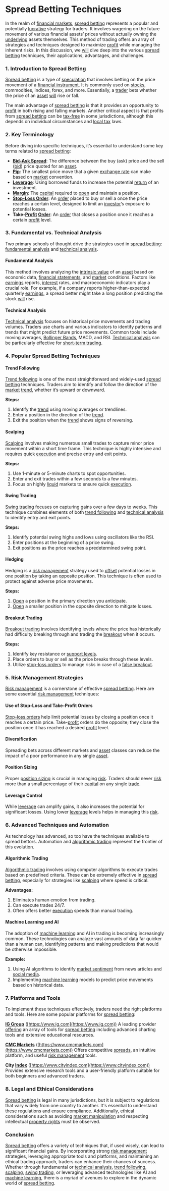 # Spread Betting Techniques

In the realm of [financial markets](../f/financial_market.md), [spread betting](../s/spread_betting.md) represents a popular and potentially [lucrative](../l/lucrative.md) strategy for traders. It involves wagering on the future movement of various financial assets’ prices without actually owning the [underlying](../u/underlying.md) assets themselves. This method of trading offers an array of strategies and techniques designed to maximize [profit](../p/profit.md) while managing the inherent risks. In this discussion, we [will](../w/will.md) dive deep into the various [spread betting](../s/spread_betting.md) techniques, their applications, advantages, and challenges.

### 1. Introduction to Spread Betting

[Spread betting](../s/spread_betting.md) is a type of [speculation](../s/speculation.md) that involves betting on the price movement of a [financial instrument](../f/financial_instrument.md). It is commonly used on [stocks](../s/stock.md), commodities, indices, forex, and more. Essentially, a [trader](../t/trader.md) bets whether the price of an [asset](../a/asset.md) [will](../w/will.md) rise or fall. 

The main advantage of [spread betting](../s/spread_betting.md) is that it provides an opportunity to [profit](../p/profit.md) in both rising and falling markets. Another critical aspect is that profits from [spread betting](../s/spread_betting.md) can be [tax-free](../t/tax_free.md) in some jurisdictions, although this depends on individual circumstances and [local tax](../l/local_tax.md) laws.

### 2. Key Terminology

Before diving into specific techniques, it’s essential to understand some key terms related to [spread betting](../s/spread_betting.md):

- **[Bid-Ask Spread](../b/bid-ask_spread.md)**: The difference between the buy (ask) price and the sell ([bid](../b/bid.md)) price quoted for an [asset](../a/asset.md).
- **[Pip](../p/pip.md)**: The smallest price move that a given [exchange rate](../e/exchange_rate.md) can make based on [market](../m/market.md) convention.
- **[Leverage](../l/leverage.md)**: Using borrowed funds to increase the potential [return](../r/return.md) of an investment.
- **[Margin](../m/margin.md)**: The [capital](../c/capital.md) required to [open](../o/open.md) and maintain a position.
- **[Stop-Loss Order](../s/stop-loss_order.md)**: An [order](../o/order.md) placed to buy or sell a once the price reaches a certain level, designed to limit an [investor](../i/investor.md)’s exposure to potential losses.
- **Take-[Profit](../p/profit.md) [Order](../o/order.md)**: An [order](../o/order.md) that closes a position once it reaches a certain [profit](../p/profit.md) level.

### 3. Fundamental vs. Technical Analysis

Two primary schools of thought drive the strategies used in [spread betting](../s/spread_betting.md): [fundamental analysis](../f/fundamental_analysis.md) and [technical analysis](../t/technical_analysis.md).

#### Fundamental Analysis

This method involves analyzing the [intrinsic value](../i/intrinsic_value.md) of an [asset](../a/asset.md) based on economic data, [financial statements](../f/financial_statements.md), and [market](../m/market.md) conditions. Factors like [earnings](../e/earnings.md) reports, [interest](../i/interest.md) rates, and macroeconomic indicators play a crucial role. For example, if a company reports higher-than-expected quarterly [earnings](../e/earnings.md), a spread better might take a long position predicting the stock [will](../w/will.md) rise.

#### Technical Analysis

[Technical analysis](../t/technical_analysis.md) focuses on historical price movements and trading volumes. Traders use charts and various indicators to identify patterns and trends that might predict future price movements. Common tools include moving averages, [Bollinger Bands](../b/bollinger_bands.md), MACD, and RSI. [Technical analysis](../t/technical_analysis.md) can be particularly effective for [short-term trading](../s/short-term_trading.md).

### 4. Popular Spread Betting Techniques

#### Trend Following

[Trend following](../t/trend_following.md) is one of the most straightforward and widely-used [spread betting](../s/spread_betting.md) techniques. Traders aim to identify and follow the direction of the [market](../m/market.md) [trend](../t/trend.md), whether it’s upward or downward. 

**Steps:**
1. Identify the [trend](../t/trend.md) using moving averages or trendlines.
2. Enter a position in the direction of the [trend](../t/trend.md).
3. Exit the position when the [trend](../t/trend.md) shows signs of reversing.

#### Scalping

[Scalping](../s/scalping.md) involves making numerous small trades to capture minor price movement within a short time frame. This technique is highly intensive and requires quick [execution](../e/execution.md) and precise entry and exit points.

**Steps:**
1. Use 1-minute or 5-minute charts to spot opportunities.
2. Enter and exit trades within a few seconds to a few minutes.
3. Focus on highly [liquid](../l/liquid.md) markets to ensure quick [execution](../e/execution.md).

#### Swing Trading

[Swing trading](../s/swing_trading.md) focuses on capturing gains over a few days to weeks. This technique combines elements of both [trend following](../t/trend_following.md) and [technical analysis](../t/technical_analysis.md) to identify entry and exit points.

**Steps:**
1. Identify potential swing highs and lows using oscillators like the RSI.
2. Enter positions at the beginning of a price swing.
3. Exit positions as the price reaches a predetermined swing point.

#### Hedging

Hedging is a [risk management](../r/risk_management.md) strategy used to [offset](../o/offset.md) potential losses in one position by taking an opposite position. This technique is often used to protect against adverse price movements.

**Steps:**
1. [Open](../o/open.md) a position in the primary direction you anticipate.
2. [Open](../o/open.md) a smaller position in the opposite direction to mitigate losses.

#### Breakout Trading

[Breakout trading](../b/breakout_trading.md) involves identifying levels where the price has historically had difficulty breaking through and trading the [breakout](../b/breakout.md) when it occurs.

**Steps:**
1. Identify key resistance or [support levels](../s/support_levels.md).
2. Place orders to buy or sell as the price breaks through these levels.
3. Utilize [stop-loss orders](../s/stop-loss_orders.md) to manage risks in case of a [false breakout](../f/false_breakout.md).

### 5. Risk Management Strategies

[Risk management](../r/risk_management.md) is a cornerstone of effective [spread betting](../s/spread_betting.md). Here are some essential [risk management](../r/risk_management.md) techniques:

#### Use of Stop-Loss and Take-Profit Orders

[Stop-loss orders](../s/stop-loss_orders.md) help limit potential losses by closing a position once it reaches a certain price. Take-[profit](../p/profit.md) orders do the opposite; they close the position once it has reached a desired [profit](../p/profit.md) level.

#### Diversification

Spreading bets across different markets and [asset](../a/asset.md) classes can reduce the impact of a poor performance in any single [asset](../a/asset.md).

#### Position Sizing

Proper [position sizing](../p/position_sizing.md) is crucial in managing [risk](../r/risk.md). Traders should never [risk](../r/risk.md) more than a small percentage of their [capital](../c/capital.md) on any single [trade](../t/trade.md).

#### Leverage Control

While [leverage](../l/leverage.md) can amplify gains, it also increases the potential for significant losses. Using lower [leverage](../l/leverage.md) levels helps in managing this [risk](../r/risk.md).

### 6. Advanced Techniques and Automation

As technology has advanced, so too have the techniques available to spread bettors. Automation and [algorithmic trading](../a/algorithmic_trading.md) represent the frontier of this evolution.

#### Algorithmic Trading

[Algorithmic trading](../a/algorithmic_trading.md) involves using computer algorithms to execute trades based on predefined criteria. These can be extremely effective in [spread betting](../s/spread_betting.md), especially for strategies like [scalping](../s/scalping.md) where speed is critical.

**Advantages:**
1. Eliminates human emotion from trading.
2. Can execute trades 24/7.
3. Often offers better [execution](../e/execution.md) speeds than manual trading.

#### Machine Learning and AI

The adoption of [machine learning](../m/machine_learning.md) and AI in trading is becoming increasingly common. These technologies can analyze vast amounts of data far quicker than a human can, identifying patterns and making predictions that would be otherwise impossible.

**Example:**
1. Using AI algorithms to identify [market sentiment](../m/market_sentiment.md) from news articles and [social media](../s/social_media.md).
2. Implementing [machine learning](../m/machine_learning.md) models to predict price movements based on historical data.

### 7. Platforms and Tools

To implement these techniques effectively, traders need the right platforms and tools. Here are some popular platforms for [spread betting](../s/spread_betting.md):

**[IG Group](../i/ig_group.md)** ([https://www.ig.com](https://www.ig.com))
A leading provider [offering](../o/offering.md) an array of tools for [spread betting](../s/spread_betting.md) including advanced charting tools and extensive educational resources.

**[CMC Markets](../c/cmc_markets.md)** ([https://www.cmcmarkets.com](https://www.cmcmarkets.com))
Offers competitive [spreads](../s/spreads.md), an intuitive platform, and useful [risk management](../r/risk_management.md) tools.

**City [Index](../i/index_instrument.md)** ([https://www.cityindex.com](https://www.cityindex.com))
Provides extensive research tools and a user-friendly platform suitable for both beginners and advanced traders.

### 8. Legal and Ethical Considerations

[Spread betting](../s/spread_betting.md) is legal in many jurisdictions, but it is subject to regulations that vary widely from one country to another. It's essential to understand these regulations and ensure compliance. Additionally, ethical considerations such as avoiding [market manipulation](../m/market_manipulation.md) and respecting intellectual [property rights](../p/property_rights.md) must be observed.

### Conclusion

[Spread betting](../s/spread_betting.md) offers a variety of techniques that, if used wisely, can lead to significant financial gains. By incorporating strong [risk management](../r/risk_management.md) strategies, leveraging appropriate tools and platforms, and maintaining an ethical trading approach, traders can enhance their chances of success. Whether through fundamental or [technical analysis](../t/technical_analysis.md), [trend following](../t/trend_following.md), [scalping](../s/scalping.md), [swing trading](../s/swing_trading.md), or leveraging advanced technologies like AI and [machine learning](../m/machine_learning.md), there is a myriad of avenues to explore in the dynamic world of [spread betting](../s/spread_betting.md).
